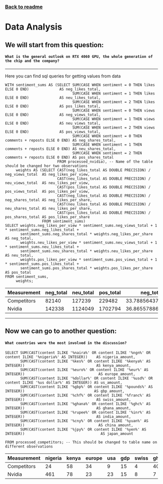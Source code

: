 ### [Back to readme](../README.md)

# Data Analysis

## We will start from this question:

#### `What is the general outlook on RTX 4060 GPU, the whole generation of the chip and the company?`

---

Here you can find sql queries for getting values from data

```postgresql
WITH sentiment_sums AS (SELECT SUM(CASE WHEN sentiment = 0 THEN likes ELSE 0 END)              AS neg_likes_total,
                               SUM(CASE WHEN sentiment = 1 THEN likes ELSE 0 END)              AS neu_likes_total,
                               SUM(CASE WHEN sentiment = 2 THEN likes ELSE 0 END)              AS pos_likes_total,
                               SUM(CASE WHEN sentiment = 0 THEN views ELSE 0 END)              AS neg_views_total,
                               SUM(CASE WHEN sentiment = 1 THEN views ELSE 0 END)              AS neu_views_total,
                               SUM(CASE WHEN sentiment = 2 THEN views ELSE 0 END)              AS pos_views_total,
                               SUM(CASE WHEN sentiment = 0 THEN comments + reposts ELSE 0 END) AS neg_shares_total,
                               SUM(CASE WHEN sentiment = 1 THEN comments + reposts ELSE 0 END) AS neu_shares_total,
                               SUM(CASE WHEN sentiment = 2 THEN comments + reposts ELSE 0 END) AS pos_shares_total
                        FROM processed_nvidia), -- Name of the table should be changed hor two observations
     weights AS (SELECT CAST(neg_likes_total AS DOUBLE PRECISION) / neg_views_total  AS neg_likes_per_view,
                        CAST(neu_likes_total AS DOUBLE PRECISION) / neu_views_total  AS neu_likes_per_view,
                        CAST(pos_likes_total AS DOUBLE PRECISION) / pos_views_total  AS pos_likes_per_view,
                        CAST(neg_likes_total AS DOUBLE PRECISION) / neg_shares_total AS neg_likes_per_share,
                        CAST(neu_likes_total AS DOUBLE PRECISION) / neu_shares_total AS neu_likes_per_share,
                        CAST(pos_likes_total AS DOUBLE PRECISION) / pos_shares_total AS pos_likes_per_share
                 FROM sentiment_sums)
SELECT weights.neg_likes_per_view * sentiment_sums.neg_views_total + 1 * sentiment_sums.neg_likes_total +
       sentiment_sums.neg_shares_total * weights.neg_likes_per_share AS neg_total,
       weights.neu_likes_per_view * sentiment_sums.neu_views_total + 1 * sentiment_sums.neu_likes_total +
       sentiment_sums.neu_shares_total * weights.neu_likes_per_share AS neu_total,
       weights.pos_likes_per_view * sentiment_sums.pos_views_total + 1 * sentiment_sums.pos_likes_total +
       sentiment_sums.pos_shares_total * weights.pos_likes_per_share AS pos_total
FROM sentiment_sums,
     weights;

 ```

| Measurement | neg_total | neu_total | pos_total | neg_total         | neu_total          | pos_total         |
|-------------|-----------|-----------|-----------|-------------------|--------------------|-------------------|
| Competitors | 82140     | 127239    | 229482    | 33.78856437679967 | 52.340189222542165 | 94.39819004524887 |
| Nvidia      | 142338    | 1124049   | 1702794   | 36.86557886557887 | 291.1289821289821  | 441.024087024087  |

---

## Now we can go to another question:

#### `What countries were the most involved in the discussion?`

```postgresql
SELECT SUM(CAST(content ILIKE '%naira%' OR content ILIKE '%ngn%' OR content ILIKE '%nigeria%' AS INTEGER))    AS nigeria_amount,
       SUM(CAST(content ILIKE '%kes%' OR content ILIKE '%kenya%' AS INTEGER))                                 AS kenya_amount,
       SUM(CAST(content ILIKE '%euro%' OR content ILIKE '%eur%' AS INTEGER))                                  AS europe_amount,
       SUM(CAST(content ILIKE '%dollar%' OR content ILIKE '%usd%' OR content ILIKE '%us dollar%' AS INTEGER)) AS us_amount,
       SUM(CAST(content ILIKE '%gbp%' OR content ILIKE '%pounds%' AS INTEGER))                                AS gbp_amount,
       SUM(CAST(content ILIKE '%chf%' OR content ILIKE '%franc%' AS INTEGER))                                 AS swiss_amount,
       SUM(CAST(content ILIKE '%ghana%' OR content ILIKE '%ghc%' AS INTEGER))                                 AS ghana_amount,
       SUM(CAST(content ILIKE '%rupee%' OR content ILIKE '%inr%' AS INTEGER))                                 AS india_amount,
       SUM(CAST(content ILIKE '%cny%' OR content ILIKE '%yuan%' AS INTEGER))                                  AS china_amount,
       SUM(CAST(content ILIKE '%jpy%' OR content ILIKE '%yen%' AS INTEGER))                                   AS japan_amount

FROM processed_competitors; -- This should be changed to table name on different observations
```



| Measurement | nigeria | kenya | europe | usa | gdp | swiss | ghana | india | china | japan |
|-------------|---------|-------|--------|-----|-----|-------|-------|-------|-------|-------|
| Competitors | 24      | 58    | 34     | 9   | 15  | 4     | 40    | 2     | 0     | 0     |
| Nvidia      | 461     | 78    | 23     | 23  | 15  | 8     | 7     | 2     | 2     | 1     |
